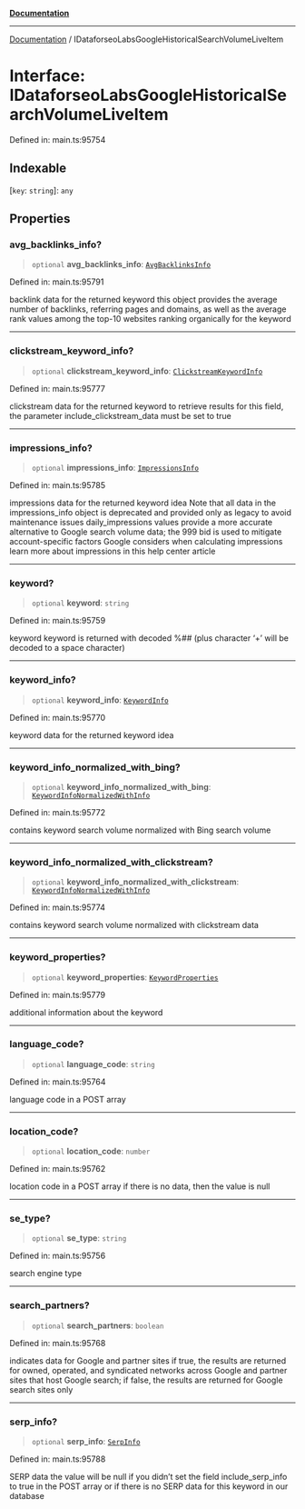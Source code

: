 [**Documentation**](../README.md)

***

[Documentation](../README.md) / IDataforseoLabsGoogleHistoricalSearchVolumeLiveItem

# Interface: IDataforseoLabsGoogleHistoricalSearchVolumeLiveItem

Defined in: main.ts:95754

## Indexable

\[`key`: `string`\]: `any`

## Properties

### avg\_backlinks\_info?

> `optional` **avg\_backlinks\_info**: [`AvgBacklinksInfo`](../classes/AvgBacklinksInfo.md)

Defined in: main.ts:95791

backlink data for the returned keyword
this object provides the average number of backlinks, referring pages and domains, as well as the average rank values among the top-10 websites ranking organically for the keyword

***

### clickstream\_keyword\_info?

> `optional` **clickstream\_keyword\_info**: [`ClickstreamKeywordInfo`](../classes/ClickstreamKeywordInfo.md)

Defined in: main.ts:95777

clickstream data for the returned keyword
to retrieve results for this field, the parameter include_clickstream_data must be set to true

***

### impressions\_info?

> `optional` **impressions\_info**: [`ImpressionsInfo`](../classes/ImpressionsInfo.md)

Defined in: main.ts:95785

impressions data for the returned keyword idea
Note that all data in the impressions_info object is deprecated and provided only as legacy to avoid maintenance issues
daily_impressions values provide a more accurate alternative to Google search volume data;
the 999 bid is used to mitigate account-specific factors Google considers when calculating impressions
learn more about impressions in this help center article

***

### keyword?

> `optional` **keyword**: `string`

Defined in: main.ts:95759

keyword
keyword is returned with decoded %## (plus character ‘+’ will be decoded to a space character)

***

### keyword\_info?

> `optional` **keyword\_info**: [`KeywordInfo`](../classes/KeywordInfo.md)

Defined in: main.ts:95770

keyword data for the returned keyword idea

***

### keyword\_info\_normalized\_with\_bing?

> `optional` **keyword\_info\_normalized\_with\_bing**: [`KeywordInfoNormalizedWithInfo`](../classes/KeywordInfoNormalizedWithInfo.md)

Defined in: main.ts:95772

contains keyword search volume normalized with Bing search volume

***

### keyword\_info\_normalized\_with\_clickstream?

> `optional` **keyword\_info\_normalized\_with\_clickstream**: [`KeywordInfoNormalizedWithInfo`](../classes/KeywordInfoNormalizedWithInfo.md)

Defined in: main.ts:95774

contains keyword search volume normalized with clickstream data

***

### keyword\_properties?

> `optional` **keyword\_properties**: [`KeywordProperties`](../classes/KeywordProperties.md)

Defined in: main.ts:95779

additional information about the keyword

***

### language\_code?

> `optional` **language\_code**: `string`

Defined in: main.ts:95764

language code in a POST array

***

### location\_code?

> `optional` **location\_code**: `number`

Defined in: main.ts:95762

location code in a POST array
if there is no data, then the value is null

***

### se\_type?

> `optional` **se\_type**: `string`

Defined in: main.ts:95756

search engine type

***

### search\_partners?

> `optional` **search\_partners**: `boolean`

Defined in: main.ts:95768

indicates data for Google and partner sites
if true, the results are returned for owned, operated, and syndicated networks across Google and partner sites that host Google search;
if false, the results are returned for Google search sites only

***

### serp\_info?

> `optional` **serp\_info**: [`SerpInfo`](../classes/SerpInfo.md)

Defined in: main.ts:95788

SERP data
the value will be null if you didn’t set the field include_serp_info to true in the POST array or if there is no SERP data for this keyword in our database
